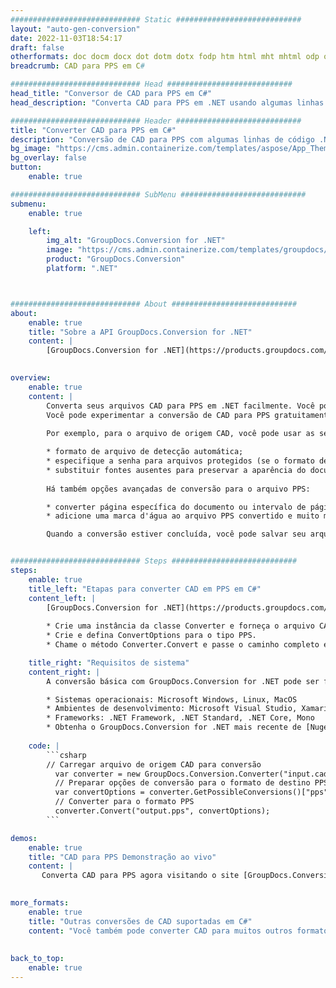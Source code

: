 ```yaml
---
############################# Static ############################
layout: "auto-gen-conversion"
date: 2022-11-03T18:54:17
draft: false
otherformats: doc docm docx dot dotm dotx fodp htm html mht mhtml odp odt otp pot potm potx pps ppsm ppsx ppt pptm pptx rtf
breadcrumb: CAD para PPS em C#

############################# Head ############################
head_title: "Conversor de CAD para PPS em C#"
head_description: "Converta CAD para PPS em .NET usando algumas linhas de código. Use a API de conversão de documentos do GroupDocs para converter mais de 160 formatos de arquivo."

############################# Header ############################
title: "Converter CAD para PPS em C#"
description: "Conversão de CAD para PPS com algumas linhas de código .NET"
bg_image: "https://cms.admin.containerize.com/templates/aspose/App_Themes/V3/images/bg/header1.png"
bg_overlay: false
button:
    enable: true

############################# SubMenu ############################
submenu:
    enable: true

    left:
        img_alt: "GroupDocs.Conversion for .NET"
        image: "https://cms.admin.containerize.com/templates/groupdocs/images/product-logos/90x90-noborder/groupdocs-conversion-net.png"
        product: "GroupDocs.Conversion"
        platform: ".NET"



############################# About ############################
about:
    enable: true
    title: "Sobre a API GroupDocs.Conversion for .NET"
    content: |
        [GroupDocs.Conversion for .NET](https://products.groupdocs.com/conversion/net/) pode ser usado para converter Microsoft Word, Excel, PowerPoint, PDF, Visio e outros formatos. GroupDocs.Conversion é uma API independente que é adequada para sistemas internos e de back-end onde é necessário alto desempenho. Não depende de nenhum software como Microsoft ou Open Office.
    

overview:
    enable: true
    content: |
        Converta seus arquivos CAD para PPS em .NET facilmente. Você pode usar apenas algumas linhas de código C# em qualquer plataforma de sua escolha, como - Windows, Linux, macOS.
        Você pode experimentar a conversão de CAD para PPS gratuitamente e avaliar a qualidade dos resultados da conversão. Juntamente com cenários de conversão de arquivo simples, você pode tentar opções mais avançadas para carregar o arquivo de origem CAD e para salvar o resultado de saída PPS. 
        
        Por exemplo, para o arquivo de origem CAD, você pode usar as seguintes opções de carregamento:

        * formato de arquivo de detecção automática;
        * especifique a senha para arquivos protegidos (se o formato de arquivo suportar);
        * substituir fontes ausentes para preservar a aparência do documento.
        
        Há também opções avançadas de conversão para o arquivo PPS:

        * converter página específica do documento ou intervalo de páginas;
        * adicione uma marca d'água ao arquivo PPS convertido e muito mais.

        Quando a conversão estiver concluída, você pode salvar seu arquivo PPS no caminho do arquivo local ou em qualquer armazenamento de terceiros, como FTP, Amazon S3, Google Drive, Dropbox etc. Observe - para converter CAD para {{ TO}} não há necessidade de nenhum software adicional instalado - como MS Office, Open Office, Adobe Acrobat Reader etc.


############################# Steps ############################
steps:
    enable: true
    title_left: "Etapas para converter CAD em PPS em C#"
    content_left: |
        [GroupDocs.Conversion for .NET](https://products.groupdocs.com/conversion/net/) torna mais fácil para os desenvolvedores converter um arquivo CAD para PPS com algumas linhas de código.
        
        * Crie uma instância da classe Converter e forneça o arquivo CAD com o caminho completo
        * Crie e defina ConvertOptions para o tipo PPS.
        * Chame o método Converter.Convert e passe o caminho completo e o formato (PPS) como parâmetro

    title_right: "Requisitos de sistema"
    content_right: |
        A conversão básica com GroupDocs.Conversion for .NET pode ser feita em apenas algumas etapas simples. Nossas APIs são suportadas em todas as principais plataformas e sistemas operacionais. Antes de executar o código abaixo, certifique-se de ter os seguintes pré-requisitos instalados em seu sistema.

        * Sistemas operacionais: Microsoft Windows, Linux, MacOS
        * Ambientes de desenvolvimento: Microsoft Visual Studio, Xamarin, MonoDevelop
        * Frameworks: .NET Framework, .NET Standard, .NET Core, Mono
        * Obtenha o GroupDocs.Conversion for .NET mais recente de [Nuget](https://www.nuget.org/packages/groupdocs.conversion)
         
    code: |
        ```csharp    
        // Carregar arquivo de origem CAD para conversão
          var converter = new GroupDocs.Conversion.Converter("input.cad");
          // Preparar opções de conversão para o formato de destino PPS
          var convertOptions = converter.GetPossibleConversions()["pps"].ConvertOptions;
          // Converter para o formato PPS
          converter.Convert("output.pps", convertOptions);
        ```

demos:
    enable: true
    title: "CAD para PPS Demonstração ao vivo"
    content: |
       Converta CAD para PPS agora visitando o site [GroupDocs.Conversion App](https://products.groupdocs.app/conversion/family). A demonstração online tem as seguintes vantagens
          

more_formats:
    enable: true
    title: "Outras conversões de CAD suportadas em C#"
    content: "Você também pode converter CAD para muitos outros formatos de arquivo. Por favor, veja a lista abaixo."
       
       
back_to_top:
    enable: true
---
```

